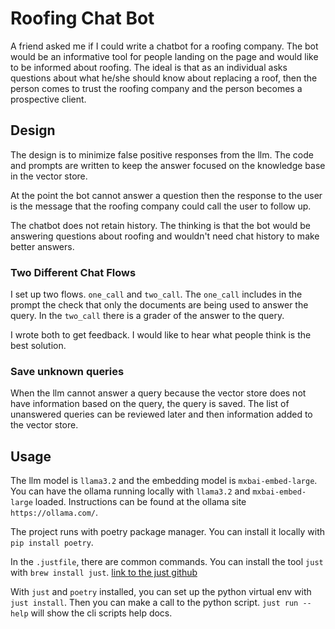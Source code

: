 # Roofing Chat Bot

A friend asked me if I could write a chatbot for a roofing company.
The bot would be an informative tool for people landing on the page
and would like to be informed about roofing.  The ideal is that
as an individual asks questions about what he/she should know about
replacing a roof, then the person comes to trust the roofing company and
the person becomes a prospective client.

## Design

The design is to minimize false positive responses from the llm.
The code and prompts are written to keep the answer focused
on the knowledge base in the vector store.

At the point the bot cannot answer a question then the
response to the user is the message that the roofing company
could call the user to follow up.

The chatbot does not retain history.  The thinking is that the bot
would be answering questions about roofing and wouldn't need
chat history to make better answers.

### Two Different Chat Flows

I set up two flows.  `one_call` and `two_call`.
The `one_call` includes in the prompt the check that
only the documents are being used to answer the query.
In the `two_call` there is a grader of the answer
to the query.

I wrote both to get feedback.  I would like to hear what
people think is the best solution.

### Save unknown queries

When the llm cannot answer a query because the vector store
does not have information based on the query, the query is saved.
The list of unanswered queries can be reviewed later and then
information added to the vector store.

## Usage

The llm model is `llama3.2` and the embedding model is `mxbai-embed-large`.
You can have the ollama running locally with `llama3.2` and `mxbai-embed-large` loaded.
Instructions can be found at the ollama site `https://ollama.com/`.

The project runs with poetry package manager.  You can install
it locally with `pip install poetry`.

In the `.justfile`, there are common commands.  You can install
the tool `just` with `brew install just`.  [link to the just github](https://github.com/casey/just)

With `just` and `poetry` installed, you can set up the python
virtual env with `just install`.  Then you can make a call
to the python script.  `just run --help` will show the cli
scripts help docs.

